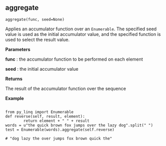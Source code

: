 ## aggregate

`aggregate(func, seed=None)`

Applies an accumulator function over an `Enumerable`. The specified seed value is used as the initial accumulator value, and the specified function is used to select the result value.

**Parameters**

__func__ : the accumulator function to be performed on each element

__seed__ : the initial accumulator value

**Returns**

The result of the accumulator function over the sequence

**Example**

<pre><code>
from py_linq import Enumerable
def reverse(self, result, element):
        return element + " " + result
words = u"the quick brown fox jumps over the lazy dog".split(" ")
test = Enumerable(words).aggregate(self.reverse)

# "dog lazy the over jumps fox brown quick the"
</code></pre>